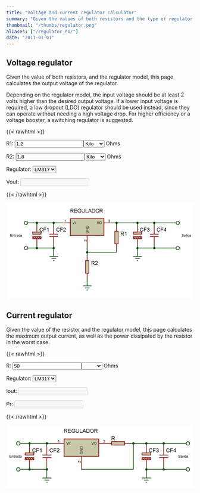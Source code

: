 ```yaml
---
title: "Voltage and current regulator calculator"
summary: "Given the values of both resistors and the type of regulator, calculates the output voltage or current of a linear regulator, both in voltage and current regulation mode."
thumbnail: "/thumbs/regulator.png"
aliases: ["/regulator_en/"]
date: "2011-01-01"
---
```

## Voltage regulator
Given the value of both resistors, and the regulator model, this page calculates the output voltage of the regulator.

Depending on the regulator model, the input voltage should be at least 2 volts higher than the desired output voltage. If a lower input voltage is required, a low dropout (LDO) regulator should be used instead, since they can operate without needing a high voltage drop. For higher efficiency or a voltage booster, a switching regulator is suggested.

{{< rawhtml >}}
<form action="" id="reguladorf_v">
<p>R1: <input id="r1_v" value="1.2" class="w3-input w3-border" type="number"/><select id="r1Scale_v" class="w3-select w3-border">
  <option></option>
  <option selected="selected">Kilo</option>
  <option>Mega</option>
</select> Ohms</p>
<p>R2: <input id="r2_v" value="1.8" class="w3-input w3-border" type="number"/><select id="r2Scale_v" class="w3-select w3-border">
  <option></option>
  <option selected="selected">Kilo</option>
  <option>Mega</option>
</select> Ohms</p>
<p>Regulator: <select id="regulador_v"  class="w3-select w3-border">
  <option selected="selected">LM317</option>
  <option>7805</option>
  <option>7808</option>
  <option>7812</option>
  <option>7824</option>
</select></p>
<p>Vout: <input id="vout_v" disabled="disabled"  class="w3-input w3-border"/></p>
</form>
{{< /rawhtml >}}

![Voltage regulator schematic](/images/reguladortension.png)

## Current regulator
Given the value of the resistor and the regulator model, this page calculates the maximum output current, as well as the power dissipated by the resistor in the worst case.

{{< rawhtml >}}
<form action="" id="reguladorf_i">
<p>R: <input id="r_i" value="50" class="w3-input w3-border" type="number"/><select id="rScale_i"  class="w3-select w3-border">
  <option selected="selected"></option>
  <option>Kilo</option>
  <option>Mega</option>
</select> Ohms</p>
<p>Regulator: <select id="regulador_i"  class="w3-select w3-border">
  <option selected="selected">LM317</option>
  <option>7805</option>
  <option>7808</option>
  <option>7812</option>
  <option>7824</option>
</select></p>
<p>Iout: <input id="iout_i" disabled="disabled" class="w3-input w3-border"/></p>
<p>Pr: <input id="pout_i" disabled="disabled" class="w3-input w3-border"/></p>
</form>
<script src="/inc/calculators/regulator.js"></script>
{{< /rawhtml >}}

![Current source schematic](/images/reguladorcorriente.png)
